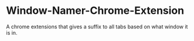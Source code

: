 # Window-Namer-Chrome-Extension
A chrome extensions that gives a suffix to all tabs based on what window it is in.
